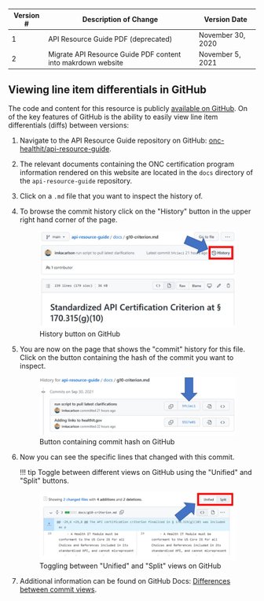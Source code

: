 | Version #| Description of Change | Version Date |
| ---------| ----------------------|--------------|
| 1        | API Resource Guide PDF (deprecated)     | November 30, 2020 |
| 2        | Migrate API Resource Guide PDF content into makrdown website     | November 5, 2021 |

## Viewing line item differentials in GitHub
The code and content for this resource is publicly <a href = "https://github.com/onc-healthit/api-resource-guide" target = "_blank">available on GitHub</a>. On of the key features of GitHub is the ability to easily view line item differentials (diffs) between versions:

1. Navigate to the API Resource Guide repository on GitHub: <a href = "https://github.com/onc-healthit/api-resource-guide" target = "_blank">onc-healthit/api-resource-guide</a>.
1. The relevant documents containing the ONC certification program information rendered on this website are located in the `docs` directory of the `api-resource-guide` repository.
1. Click on a `.md` file that you want to inspect the history of.
1. To browse the commit history click on the "History" button in the upper right hand corner of the page.
    <figure>
        <img alt = "GitHub history button located in the upper right hand corner" src="../images/gh-history-button.jpg" width="500" />
        <figcaption>History button on GitHub</figcaption>
    </figure>
1. You are now on the page that shows the "commit" history for this file. Click on the button containing the hash of the commit you want to inspect.
    <figure>
        <img alt = "Commit hash button on GitHub" src="../images/gh-commit-hash-button.jpg" width="600" />
        <figcaption>Button containing commit hash on GitHub</figcaption>
    </figure>
1. Now you can see the specific lines that changed with this commit.

    !!! tip
        Toggle between different views on GitHub using the "Unified" and "Split" buttons.
        <figure>
            <img alt = "Unified and Split toggle buttons on GitHub" src="../images/gh-unified-split-buttons.jpg" width="600" />
            <figcaption>Toggling between "Unified" and "Split" views on GitHub</figcaption>
         </figure>

1. Additional information can be found on GitHub Docs: <a href = "https://docs.github.com/en/github/committing-changes-to-your-project/viewing-and-comparing-commits/differences-between-commit-views" target = "_blank">Differences between commit views</a>.